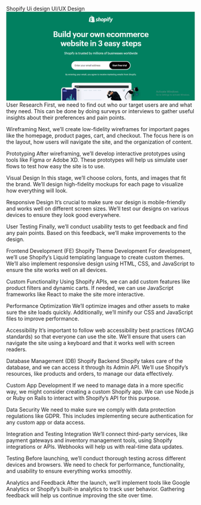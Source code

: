 Shopify Ui design 
UI/UX Design
![alt text](image.png)
User Research
First, we need to find out who our target users are and what they need. This can be done by doing surveys or interviews to gather useful insights about their preferences and pain points.

Wireframing
Next, we’ll create low-fidelity wireframes for important pages like the homepage, product pages, cart, and checkout. The focus here is on the layout, how users will navigate the site, and the organization of content.

Prototyping
After wireframing, we’ll develop interactive prototypes using tools like Figma or Adobe XD. These prototypes will help us simulate user flows to test how easy the site is to use.

Visual Design
In this stage, we’ll choose colors, fonts, and images that fit the brand. We’ll design high-fidelity mockups for each page to visualize how everything will look.

Responsive Design
It’s crucial to make sure our design is mobile-friendly and works well on different screen sizes. We’ll test our designs on various devices to ensure they look good everywhere.

User Testing
Finally, we’ll conduct usability tests to get feedback and find any pain points. Based on this feedback, we’ll make improvements to the design.

Frontend Development (FE)
Shopify Theme Development
For development, we’ll use Shopify’s Liquid templating language to create custom themes. We’ll also implement responsive design using HTML, CSS, and JavaScript to ensure the site works well on all devices.

Custom Functionality
Using Shopify APIs, we can add custom features like product filters and dynamic carts. If needed, we can use JavaScript frameworks like React to make the site more interactive.

Performance Optimization
We’ll optimize images and other assets to make sure the site loads quickly. Additionally, we’ll minify our CSS and JavaScript files to improve performance.

Accessibility
It’s important to follow web accessibility best practices (WCAG standards) so that everyone can use the site. We’ll ensure that users can navigate the site using a keyboard and that it works well with screen readers.

Database Management (DB)
Shopify Backend
Shopify takes care of the database, and we can access it through its Admin API. We’ll use Shopify’s resources, like products and orders, to manage our data effectively.

Custom App Development
If we need to manage data in a more specific way, we might consider creating a custom Shopify app. We can use Node.js or Ruby on Rails to interact with Shopify’s API for this purpose.

Data Security
We need to make sure we comply with data protection regulations like GDPR. This includes implementing secure authentication for any custom app or data access.

Integration and Testing
Integration
We’ll connect third-party services, like payment gateways and inventory management tools, using Shopify integrations or APIs. Webhooks will help us with real-time data updates.

Testing
Before launching, we’ll conduct thorough testing across different devices and browsers. We need to check for performance, functionality, and usability to ensure everything works smoothly.

Analytics and Feedback
After the launch, we’ll implement tools like Google Analytics or Shopify’s built-in analytics to track user behavior. Gathering feedback will help us continue improving the site over time.